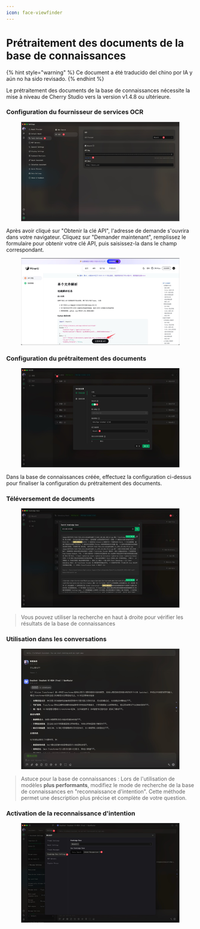 ```yaml
---
icon: face-viewfinder
---
```

# Prétraitement des documents de la base de connaissances


{% hint style="warning" %}
Ce document a été traducido del chino por IA y aún no ha sido revisado.
{% endhint %}




Le prétraitement des documents de la base de connaissances nécessite la mise à niveau de Cherry Studio vers la version v1.4.8 ou ultérieure.

### Configuration du fournisseur de services OCR

<figure><img src="../.gitbook/assets/CleanShot 2025-06-03 at 11.50.10@2x (1).jpg" alt=""><figcaption></figcaption></figure>

Après avoir cliqué sur "Obtenir la clé API", l'adresse de demande s'ouvrira dans votre navigateur. Cliquez sur "Demander maintenant", remplissez le formulaire pour obtenir votre clé API, puis saisissez-la dans le champ correspondant.

<figure><img src="../.gitbook/assets/CleanShot 2025-06-03 at 11.51.55@2x.jpg" alt=""><figcaption></figcaption></figure>

### Configuration du prétraitement des documents

<figure><img src="../.gitbook/assets/CleanShot 2025-06-03 at 20.01.03@2x.jpg" alt=""><figcaption></figcaption></figure>

Dans la base de connaissances créée, effectuez la configuration ci-dessus pour finaliser la configuration du prétraitement des documents.

### Téléversement de documents

<figure><img src="../.gitbook/assets/CleanShot 2025-06-03 at 12.01.59@2x.jpg" alt=""><figcaption></figcaption></figure>

> Vous pouvez utiliser la recherche en haut à droite pour vérifier les résultats de la base de connaissances

### Utilisation dans les conversations

<figure><img src="../.gitbook/assets/CleanShot 2025-06-03 at 14.11.00@2x.jpg" alt=""><figcaption></figcaption></figure>

> Astuce pour la base de connaissances : Lors de l'utilisation de modèles **plus performants**, modifiez le mode de recherche de la base de connaissances en "reconnaissance d'intention". Cette méthode permet une description plus précise et complète de votre question.

### Activation de la reconnaissance d'intention

<figure><img src="../.gitbook/assets/CleanShot 2025-06-03 at 14.12.47@2x.jpg" alt=""><figcaption></figcaption></figure>